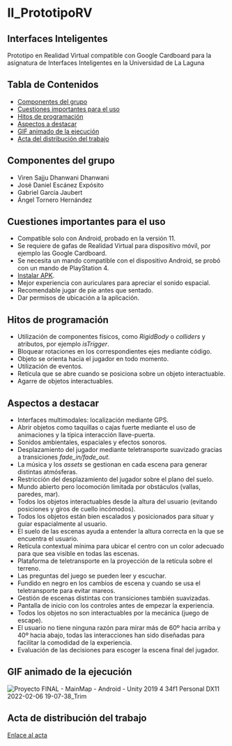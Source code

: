 # II_PrototipoRV <!-- omit in toc -->
## Interfaces Inteligentes <!-- omit in toc -->
Prototipo en Realidad Virtual compatible con Google Cardboard para la asignatura de Interfaces Inteligentes en la Universidad de La Laguna

## Tabla de Contenidos <!-- omit in toc -->
- [Componentes del grupo](#componentes-del-grupo)
- [Cuestiones importantes para el uso](#cuestiones-importantes-para-el-uso)
- [Hitos de programación](#hitos-de-programación)
- [Aspectos a destacar](#aspectos-a-destacar)
- [GIF animado de la ejecución](#gif-animado-de-la-ejecución)
- [Acta del distribución del trabajo](#acta-del-distribución-del-trabajo)

## Componentes del grupo
- Viren Sajju Dhanwani Dhanwani
- José Daniel Escánez Expósito
- Gabriel García Jaubert
- Ángel Tornero Hernández

## Cuestiones importantes para el uso
- Compatible solo con Android, probado en la versión 11.
- Se requiere de gafas de Realidad Virtual para dispositivo móvil, por ejemplo las Google Cardboard.
- Se necesita un mando compatible con el dispositivo Android, se probó con un mando de PlayStation 4.
- [Instalar APK](https://www.xataka.com/basics/instalar-apk-en-android-como-hacerlo-y-cuales-son-los-riesgos).
- Mejor experiencia con auriculares para apreciar el sonido espacial.
- Recomendable jugar de pie antes que sentado.
- Dar permisos de ubicación a la aplicación.

## Hitos de programación
- Utilización de componentes físicos, como _RigidBody_ o _colliders_ y atributos, por ejemplo _isTrigger_.
- Bloquear rotaciones en los correspondientes ejes mediante código.
- Objeto se orienta hacia el jugador en todo momento.
- Utilización de eventos.
- Retícula que se abre cuando se posiciona sobre un objeto interactuable.
- Agarre de objetos interactuables.

## Aspectos a destacar
- Interfaces multimodales: localización mediante GPS.
- Abrir objetos como taquillas o cajas fuerte mediante el uso de animaciones y la típica interacción llave-puerta.
- Sonidos ambientales, espaciales y efectos sonoros.
- Desplazamiento del jugador mediante teletransporte suavizado gracias a transiciones _fade_in/fade_out_.
- La música y los _assets_ se gestionan en cada escena para generar distintas atmósferas.
- Restricción del desplazamiento del jugador sobre el plano del suelo.
- Mundo abierto pero locomoción limitada por obstáculos (vallas, paredes, mar).
- Todos los objetos interactuables desde la altura del usuario (evitando posiciones y giros de cuello incómodos).
- Todos los objetos están bien escalados y posicionados para situar y guiar espacialmente al usuario.
- El suelo de las escenas ayuda a entender la altura correcta en la que se encuentra el usuario.
- Retícula contextual mínima para ubicar el centro con un color adecuado para que sea visible en todas las escenas.
- Plataforma de teletransporte en la proyección de la retícula sobre el terreno.
- Las preguntas del juego se pueden leer y escuchar.
- Fundido en negro en los cambios de escena y cuando se usa el teletransporte para evitar mareos.
- Gestión de escenas distintas con transiciones también suavizadas.
- Pantalla de inicio con los controles antes de empezar la experiencia.
- Todos los objetos no son interactuables por la mecánica (juego de escape).
- El usuario no tiene ninguna razón para mirar más de 60º hacia arriba y 40º hacia abajo, todas las interacciones han sido diseñadas para facilitar la comodidad de la experiencia.
- Evaluación de las decisiones para escoger la escena final del jugador.

## GIF animado de la ejecución
![Proyecto FINAL - MainMap - Android - Unity 2019 4 34f1 Personal _DX11_ 2022-02-06 19-07-38_Trim](https://user-images.githubusercontent.com/72866839/152702265-873947aa-fa5e-4a06-b312-777713cff8d3.gif)

## Acta de distribución del trabajo

[Enlace al acta](./Acta_de_Distribución_del_Trabajo.pdf)
